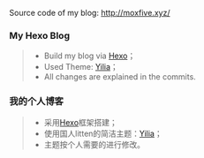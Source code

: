 Source code of my blog: http://moxfive.xyz/

### My Hexo Blog
> - Build my blog via [Hexo](https://hexo.io/)；
> - Used Theme: [Yilia](https://github.com/litten/hexo-theme-yilia)；
> - All changes are explained in the commits.

### 我的个人博客
> - 采用[Hexo](https://hexo.io/)框架搭建；
> - 使用国人litten的简洁主题：[Yilia](https://github.com/litten/hexo-theme-yilia)；
> - 主题按个人需要的进行修改。

